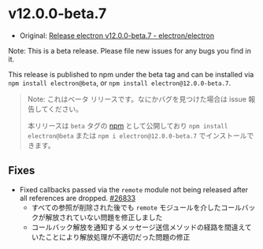 # v12.0.0-beta.7

- Original: [Release electron v12.0.0-beta.7 - electron/electron](https://github.com/electron/electron/releases/tag/v12.0.0-beta.7)

Note: This is a beta release. Please file new issues for any bugs you find in it.

This release is published to npm under the beta tag and can be installed via `npm install electron@beta`, or `npm install electron@12.0.0-beta.7`.

> Note: これはベータ リリースです。なにかバグを見つけた場合は issue 報告してください。
>
> 本リリースは `beta` タグの [npm](https://www.npmjs.com/package/electron) として公開しており `npm install electron@beta` または `npm i electron@12.0.0-beta.7` でインストールできます。

## Fixes

- Fixed callbacks passed via the `remote` module not being released after all references are dropped. [#26833](https://github.com/electron/electron/pull/26833)
  - すべての参照が削除された後でも `remote` モジュールを介したコールバックが解放されていない問題を修正しました
  - コールバック解放を通知するメッセージ送信メソッドの経路を間違えていたことにより解放処理が不適切だった問題の修正
